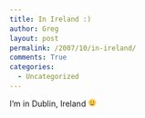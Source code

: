 ```yaml
---
title: In Ireland :)
author: Greg
layout: post
permalink: /2007/10/in-ireland/
comments: True
categories:
  - Uncategorized
---
```

I&#8217;m in Dublin, Ireland <img src="/wp-content/smilies/simple-smile.png" alt=":)" class="wp-smiley" style="height: 1em; max-height: 1em;" />